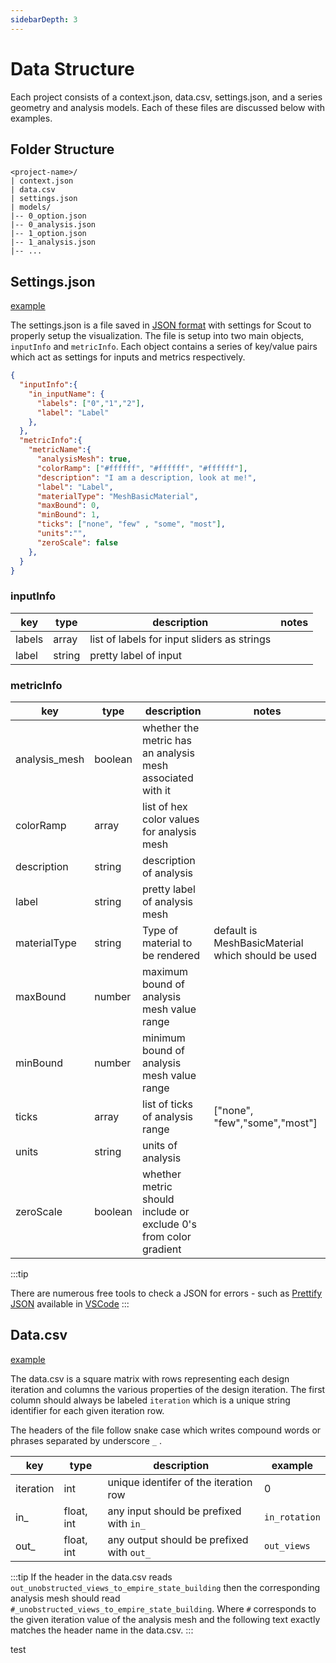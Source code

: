 ```yaml
---
sidebarDepth: 3
---
```



# Data Structure

Each project consists of a context.json, data.csv, settings.json, and a series geometry and analysis models. Each of these files are discussed below with examples.

## Folder Structure

```
<project-name>/
| context.json
| data.csv
| settings.json
| models/
|-- 0_option.json
|-- 0_analysis.json
|-- 1_option.json
|-- 1_analysis.json
|-- ...
```


## Settings.json 

<a href="https://github.com/kpfdev/scout-docs/blob/master/src/documentation/files/settings.json" download target="_blank">example</a>

The settings.json is a file saved in [JSON format](https://developer.mozilla.org/en-US/docs/Learn/JavaScript/Objects/JSON) with settings for Scout to properly setup the visualization. The file is setup into two main objects, `inputInfo` and `metricInfo`. Each object contains a series of key/value pairs which act as settings for inputs and metrics respectively.

```JSON
{
  "inputInfo":{
    "in_inputName": {
      "labels": ["0","1","2"],
      "label": "Label"
    },
  },
  "metricInfo":{
    "metricName":{
      "analysisMesh": true,
      "colorRamp": ["#ffffff", "#ffffff", "#ffffff"],
      "description": "I am a description, look at me!",
      "label": "Label",
      "materialType": "MeshBasicMaterial",
      "maxBound": 0,
      "minBound": 1,
      "ticks": ["none", "few" , "some", "most"],
      "units":"",
      "zeroScale": false
    },
  }
}

```

### inputInfo

| key | type   | description                                 | notes |
|----------|--------|---------------------------------------------|-------|
| labels   | array  | list of labels for input sliders as strings |       |
| label    | string | pretty label of input                       |       |


### metricInfo

| key           | type    | description                                                | notes                                             |
|---------------|---------|------------------------------------------------------------|---------------------------------------------------|
| analysis_mesh | boolean | whether the metric has an analysis mesh associated with it |                                                   |
| colorRamp     | array   | list of hex color values for analysis mesh                 |                                                   |
| description   | string  | description of analysis                                    |                                                   |
| label         | string  | pretty label of analysis mesh                              |                                                   |
| materialType  | string  | Type of material to be rendered                            | default is MeshBasicMaterial which should be used |
| maxBound      | number  | maximum bound of analysis mesh value range                 |                                                   |
| minBound      | number  | minimum bound of analysis mesh value range                 |                                                   |
| ticks         | array   | list of ticks of analysis range                            | ["none", "few","some","most"]                     |
| units         | string  | units of analysis                                          |                                                   |
| zeroScale     | boolean | whether metric should include or exclude 0's from color gradient |                                             |


:::tip

There are numerous free tools to check a JSON for errors - such as [Prettify JSON](https://marketplace.visualstudio.com/items?itemName=mohsen1.prettify-json) available in [VSCode](https://code.visualstudio.com/)
:::

## Data.csv 

<a href="https://github.com/kpfdev/scout-docs/blob/master/src/documentation/files/data.csv" download target="_blank">example</a>

The data.csv is a square matrix with rows representing each design iteration and columns the various properties of the design iteration. The first column should always be labeled `iteration` which is a unique string identifier for each given iteration row. 

The headers of the file follow snake case which writes compound words or phrases separated  by underscore `_` . 

| key | type | description | example |
| ----| -----|-------------|-------|
| iteration | int | unique identifer of the iteration row | 0 |
| in_ | float, int | any input should be prefixed with `in_` | `in_rotation` |  
| out_ | float, int | any output should be prefixed with `out_` | `out_views` |

:::tip
If the header in the data.csv reads `out_unobstructed_views_to_empire_state_building` then the corresponding analysis mesh should read `#_unobstructed_views_to_empire_state_building`. Where `#` corresponds to the given iteration value of the analysis mesh and the following text exactly matches the header name in the data.csv.
:::

test